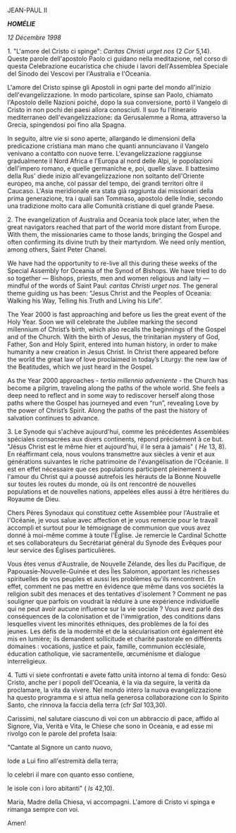 JEAN-PAUL II

***HOMÉLIE***

*12 Décembre 1998*

1\. "L'amore del Cristo ci spinge": *Caritas Christi urget nos* (2 *Cor* 5,14). Queste parole dell'apostolo Paolo ci guidano nella meditazione, nel corso di questa Celebrazione eucaristica che chiude i lavori dell'Assemblea Speciale del Sinodo dei Vescovi per l'Australia e l'Oceania.

L'amore del Cristo spinse gli Apostoli in ogni parte del mondo all'inizio dell'evangelizzazione. In modo particolare, spinse san Paolo, chiamato l'Apostolo delle Nazioni poiché, dopo la sua conversione, portò il Vangelo di Cristo in non pochi dei paesi allora conosciuti. Il suo fu l'itinerario mediterraneo dell'evangelizzazione: da Gerusalemme a Roma, attraverso la Grecia, spingendosi poi fino alla Spagna.

In seguito, altre vie si sono aperte, allargando le dimensioni della predicazione cristiana man mano che quanti annunciavano il Vangelo venivano a contatto con nuove terre. L'evangelizzazione raggiunse gradualmente il Nord Africa e l'Europa al nord delle Alpi, le popolazioni dell'impero romano, e quelle germaniche e, poi, quelle slave. Il battesimo della Rus' diede inizio all'evangelizzazione non soltanto dell'Oriente europeo, ma anche, col passar del tempo, dei grandi territori oltre il Caucaso. L'Asia meridionale era stata già raggiunta dai missionari della prima generazione, tra i quali san Tommaso, apostolo delle Indie, secondo una tradizione molto cara alle Comunità cristiane di quel grande Paese.

2\. The evangelization of Australia and Oceania took place later, when the great navigators reached that part of the world more distant from Europe. With them, the missionaries came to those lands, bringing the Gospel and often confirming its divine truth by their martyrdom. We need only mention, among others, Saint Peter Chanel.

We have had the opportunity to re-live all this during these weeks of the Special Assembly for Oceania of the Synod of Bishops. We have tried to do so together — Bishops, priests, men and women religious and laity — mindful of the words of Saint Paul: *caritas Christi urget nos*. The general theme guiding us has been: “Jesus Christ and the Peoples of Oceania: Walking his Way, Telling his Truth and Living his Life”.

The Year 2000 is fast approaching and before us lies the great event of the Holy Year. Soon we will celebrate the Jubilee marking the second millennium of Christ’s birth, which also recalls the beginnings of the Gospel and of the Church. With the birth of Jesus, the trinitarian mystery of God, Father, Son and Holy Spirit, entered into human history, in order to make humanity a new creation in Jesus Christ. In Christ there appeared before the world the great law of love proclaimed in today’s Liturgy: the new law of the Beatitudes, which we just heard in the Gospel.

As the Year 2000 approaches - *tertio millennio adveniente* \- the Church has become a pilgrim, traveling along the paths of the whole world. She feels a deep need to reflect and in some way to rediscover herself along those paths where the Gospel has journeyed and even “run”, revealing Love by the power of Christ’s Spirit. Along the paths of the past the history of salvation continues to advance.

3\. Le Synode qui s'achève aujourd'hui, comme les précédentes Assemblées spéciales consacrées aux divers continents, répond précisément à ce but. "Jésus Christ est le même hier et aujourd'hui, il le sera à jamais" ( *He* 13, 8). En réaffirmant cela, nous voulons transmettre aux siècles à venir et aux générations suivantes le riche patrimoine de l'évangélisation de l'Océanie. Il est en effet nécessaire que ces populations participent pleinement à l'amour du Christ qui a poussé autrefois les hérauts de la Bonne Nouvelle sur toutes les routes du monde, où ils ont rencontré de nouvelles populations et de nouvelles nations, appelées elles aussi à être héritières du Royaume de Dieu.

Chers Pères Synodaux qui constituez cette Assemblée pour l'Australie et l'Océanie, je vous salue avec affection et je vous remercie pour le travail accompli et surtout pour le témoignage de communion que vous avez donné à moi-même comme à toute l'Église. Je remercie le Cardinal Schotte et ses collaborateurs du Secrétariat général du Synode des Évêques pour leur service des Églises particulières.

Vous êtes venus d'Australie, de Nouvelle Zélande, des Îles du Pacifique, de Papouasie-Nouvelle-Guinée et des Îles Salomon, apportant les richesses spirituelles de vos peuples et aussi les problèmes qu'ils rencontrent. En effet, comment ne pas mettre en évidence que même dans vos sociétés la religion subit des menaces et des tentatives d'isolement ? Comment ne pas souligner que parfois on voudrait la réduire à une expérience individuelle qui ne peut avoir aucune influence sur la vie sociale ? Vous avez parlé des conséquences de la colonisation et de l'immigration, des conditions dans lesquelles vivent les minorités ethniques, des problèmes de la foi des jeunes. Les défis de la modernité et de la sécularisation ont également été mis en lumière; ils demandent sollicitude et charité pastorale en différents domaines : vocations, justice et paix, famille, communion ecclésiale, éducation catholique, vie sacramentelle, œcuménisme et dialogue interreligieux.

4\. Tutti vi siete confrontati e avete fatto unità intorno al tema di fondo: Gesù Cristo, anche per i popoli dell'Oceania, è la via da seguire, la verità da proclamare, la vita da vivere. Nel mondo intero la nuova evangelizzazione ha questo programma e si attua nella generosa collaborazione con lo Spirito Santo, che rinnova la faccia della terra (cfr *Sal* 103,30).

Carissimi, nel salutare ciascuno di voi con un abbraccio di pace, affido al Signore, Via, Verità e Vita, le Chiese che sono in Oceania, e ad esse mi rivolgo con le parole del profeta Isaia:

"Cantate al Signore un canto nuovo,

lode a Lui fino all'estremità della terra;

lo celebri il mare con quanto esso contiene,

le isole con i loro abitanti" ( *Is* 42,10).

Maria, Madre della Chiesa, vi accompagni. L'amore di Cristo vi spinga e rimanga sempre con voi.

Amen!